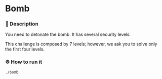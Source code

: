 # Bomb

### 📄 Description
You need to detonate the bomb.
It has several security levels.

This challenge is composed by 7 levels;
however, we ask you to solve only the first four levels.

### ⚙ How to run it
```bash
./bomb
```
